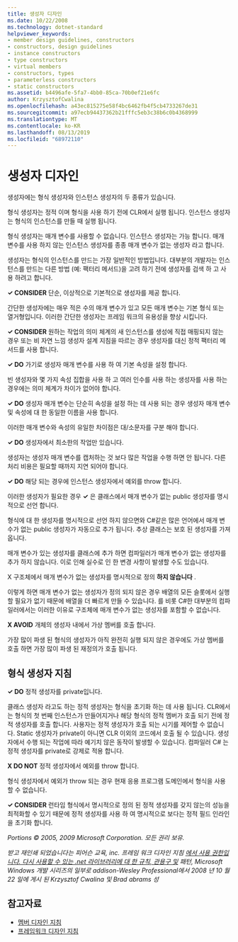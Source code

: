 ```yaml
---
title: 생성자 디자인
ms.date: 10/22/2008
ms.technology: dotnet-standard
helpviewer_keywords:
- member design guidelines, constructors
- constructors, design guidelines
- instance constructors
- type constructors
- virtual members
- constructors, types
- parameterless constructors
- static constructors
ms.assetid: b4496afe-5fa7-4bb0-85ca-70b0ef21e6fc
author: KrzysztofCwalina
ms.openlocfilehash: a43ec815275e58f4bc6462fb4f5cb4733267de31
ms.sourcegitcommit: a97ecb94437362b21fffc5eb3c38b6c0b4368999
ms.translationtype: MT
ms.contentlocale: ko-KR
ms.lasthandoff: 08/13/2019
ms.locfileid: "68972110"
---
```

# <a name="constructor-design"></a>생성자 디자인

생성자에는 형식 생성자와 인스턴스 생성자의 두 종류가 있습니다.

형식 생성자는 정적 이며 형식을 사용 하기 전에 CLR에서 실행 됩니다. 인스턴스 생성자는 형식의 인스턴스를 만들 때 실행 됩니다.

형식 생성자는 매개 변수를 사용할 수 없습니다. 인스턴스 생성자는 가능 합니다. 매개 변수를 사용 하지 않는 인스턴스 생성자를 종종 매개 변수가 없는 생성자 라고 합니다.

생성자는 형식의 인스턴스를 만드는 가장 일반적인 방법입니다. 대부분의 개발자는 인스턴스를 만드는 다른 방법 (예: 팩터리 메서드)을 고려 하기 전에 생성자를 검색 하 고 사용 하려고 합니다.

**✓ CONSIDER** 단순, 이상적으로 기본적으로 생성자를 제공 합니다.

간단한 생성자에는 매우 적은 수의 매개 변수가 있고 모든 매개 변수는 기본 형식 또는 열거형입니다. 이러한 간단한 생성자는 프레임 워크의 유용성을 향상 시킵니다.

**✓ CONSIDER** 원하는 작업의 의미 체계의 새 인스턴스를 생성에 직접 매핑되지 않는 경우 또는 비 자연 느낌 생성자 설계 지침을 따르는 경우 생성자를 대신 정적 팩터리 메서드를 사용 합니다.

**✓ DO** 가기로 생성자 매개 변수를 사용 하 여 기본 속성을 설정 합니다.

빈 생성자와 몇 가지 속성 집합을 사용 하 고 여러 인수를 사용 하는 생성자를 사용 하는 경우에는 의미 체계가 차이가 없어야 합니다.

**✓ DO** 생성자 매개 변수는 단순히 속성을 설정 하는 데 사용 되는 경우 생성자 매개 변수 및 속성에 대 한 동일한 이름을 사용 합니다.

이러한 매개 변수와 속성의 유일한 차이점은 대/소문자를 구분 해야 합니다.

**✓ DO** 생성자에서 최소한의 작업만 있습니다.

생성자는 생성자 매개 변수를 캡처하는 것 보다 많은 작업을 수행 하면 안 됩니다. 다른 처리 비용은 필요할 때까지 지연 되어야 합니다.

**✓ DO** 해당 되는 경우에 인스턴스 생성자에서 예외를 throw 합니다.

이러한 생성자가 필요한 경우 **✓** 은 클래스에서 매개 변수가 없는 public 생성자를 명시적으로 선언 합니다.

형식에 대 한 생성자를 명시적으로 선언 하지 않으면와 C#같은 많은 언어에서 매개 변수가 없는 public 생성자가 자동으로 추가 됩니다. 추상 클래스는 보호 된 생성자를 가져옵니다.

매개 변수가 있는 생성자를 클래스에 추가 하면 컴파일러가 매개 변수가 없는 생성자를 추가 하지 않습니다. 이로 인해 실수로 인 한 변경 사항이 발생할 수도 있습니다.

X 구조체에서 매개 변수가 없는 생성자를 명시적으로 정의 **하지 않습니다** .

이렇게 하면 매개 변수가 없는 생성자가 정의 되지 않은 경우 배열의 모든 슬롯에서 실행할 필요가 없기 때문에 배열을 더 빠르게 만들 수 있습니다. 를 비롯 C#한 대부분의 컴파일러에서는 이러한 이유로 구조체에 매개 변수가 없는 생성자를 포함할 수 없습니다.

**X AVOID** 개체의 생성자 내에서 가상 멤버를 호출 합니다.

가장 많이 파생 된 형식의 생성자가 아직 완전히 실행 되지 않은 경우에도 가상 멤버를 호출 하면 가장 많이 파생 된 재정의가 호출 됩니다.

## <a name="type-constructor-guidelines"></a>형식 생성자 지침

**✓ DO** 정적 생성자를 private입니다.

클래스 생성자 라고도 하는 정적 생성자는 형식을 초기화 하는 데 사용 됩니다. CLR에서는 형식의 첫 번째 인스턴스가 만들어지거나 해당 형식의 정적 멤버가 호출 되기 전에 정적 생성자를 호출 합니다. 사용자는 정적 생성자가 호출 되는 시기를 제어할 수 없습니다. Static 생성자가 private이 아니면 CLR 이외의 코드에서 호출 될 수 있습니다. 생성자에서 수행 되는 작업에 따라 예기치 않은 동작이 발생할 수 있습니다. 컴파일러 C# 는 정적 생성자를 private로 강제로 적용 합니다.

**X DO NOT** 정적 생성자에서 예외를 throw 합니다.

형식 생성자에서 예외가 throw 되는 경우 현재 응용 프로그램 도메인에서 형식을 사용할 수 없습니다.

**✓ CONSIDER** 런타임 형식에서 명시적으로 정의 된 정적 생성자를 갖지 않는의 성능을 최적화할 수 있기 때문에 정적 생성자를 사용 하 여 명시적으로 보다는 정적 필드 인라인을 초기화 합니다.

*Portions © 2005, 2009 Microsoft Corporation. 모든 권리 보유.*

*받고 재인쇄 되었습니다는 피어슨 교육, inc. 프레임 워크 디자인 지침 [에서 사용 권한입니다. 다시 사용할 수 있는 .net 라이브러리에 대 한 규칙, 관용구 및](https://www.informit.com/store/framework-design-guidelines-conventions-idioms-and-9780321545619) 패턴, Microsoft Windows 개발 시리즈의 일부로 addison-Wesley Professional에서 2008 년 10 월 22 일에 게시 된 Krzysztof Cwalina 및 Brad abrams 성*

## <a name="see-also"></a>참고자료

- [멤버 디자인 지침](../../../docs/standard/design-guidelines/member.md)
- [프레임워크 디자인 지침](../../../docs/standard/design-guidelines/index.md)
